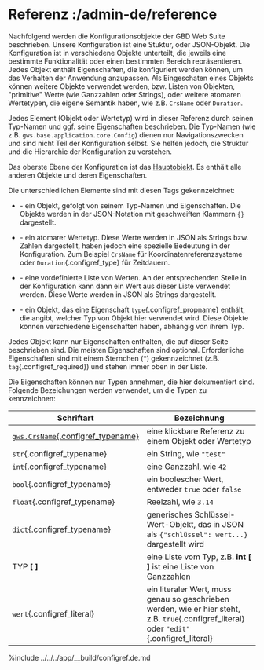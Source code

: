 # Referenz :/admin-de/reference

Nachfolgend werden die Konfigurationsobjekte der GBD Web Suite beschrieben. Unsere Konfiguration ist eine Stuktur, oder JSON-Objekt. Die Konfiguration ist in verschiedene Objekte unterteilt, die jeweils eine bestimmte Funktionalität oder einen bestimmten Bereich repräsentieren. Jedes Objekt enthält Eigenschaften, die konfiguriert werden können, um das Verhalten der Anwendung anzupassen. Als Eingeschaten eines Objekts können weitere Objekte verwendet werden, bzw. Listen von Objekten, "primitive" Werte (wie Ganzzahlen oder Strings), oder weitere atomaren Wertetypen, die eigene Semantik haben, wie z.B. `CrsName` oder `Duration`.

Jedes Element (Objekt oder Wertetyp) wird in dieser Referenz durch seinen Typ-Namen und ggf. seine Eigenschaften beschrieben. Die Typ-Namen (wie z.B. `gws.base.application.core.Config`) dienen nur Navigationszwecken und sind nicht Teil der Konfiguration selbst. Sie helfen jedoch, die Struktur und die Hierarchie der Konfiguration zu verstehen.

Das oberste Ebene der Konfiguration ist das [Hauptobjekt](/admin-de/reference/gws.base.application.core.Config). Es enthält alle anderen Objekte und deren Eigenschaften. 

Die unterschiedlichen Elemente sind mit diesen Tags gekennzeichnet:

- <span class="configref_category_object"></span> - ein Objekt, gefolgt von seinem Typ-Namen und Eigenschaften. Die Objekte werden in der JSON-Notation mit geschweiften Klammern `{}` dargestellt.

- <span class="configref_category_type"></span> - ein atomarer Wertetyp. Diese Werte werden in JSON als Strings bzw. Zahlen dargestellt, haben jedoch eine spezielle Bedeutung in der Konfiguration. Zum Beispiel `CrsName` für Koordinatenreferenzsysteme oder `Duration`{.configref_type} für Zeitdauern.

- <span class="configref_category_enum"></span> - eine vordefinierte Liste von Werten. An der entsprechenden Stelle in der Konfiguration kann dann ein Wert aus dieser Liste verwendet werden. Diese Werte werden in JSON als Strings dargestellt.

- <span class="configref_category_variant"></span> - ein Objekt, das eine Eigenschaft `type`{.configref_propname} enthält, die angibt, welcher Typ von Objekt hier verwendet wird. Diese Objekte können verschiedene Eigenschaften haben, abhängig von ihrem Typ.

Jedes Objekt kann nur Eigenschaften enthalten, die auf dieser Seite beschrieben sind. Die meisten Eigenschaften sind optional. Erforderliche Eigenschaften sind mit einem Sternchen (*) gekennzeichnet (z.B. `tag`{.configref_required}) und stehen immer oben in der Liste.

Die Eigenschaften können nur Typen annehmen, die hier dokumentiert sind. Folgende Bezeichungen werden verwendet, um die Typen zu kennzeichnen: 

| Schriftart                                           | Bezeichnung                                                                                                                                |
|------------------------------------------------------|--------------------------------------------------------------------------------------------------------------------------------------------|
| [`gws.CrsName`{.configref_typename}](../gws.CrsName) | eine klickbare Referenz zu einem Objekt oder Wertetyp                                                                                      |
| `str`{.configref_typename}                           | ein String, wie `"test"`                                                                                                                   |
| `int`{.configref_typename}                           | eine Ganzzahl, wie `42`                                                                                                                    |
| `bool`{.configref_typename}                          | ein boolescher Wert, entweder `true` oder `false`                                                                                          |
| `float`{.configref_typename}                         | Reelzahl, wie `3.14`                                                                                                                       |
| ``dict``{.configref_typename}                        | generisches Schlüssel-Wert-Objekt, das in JSON als `{"schlüssel": wert...}` dargestellt wird                                               |
| TYP **[ ]**                                          | eine Liste vom Typ, z.B. **int [ ]** ist eine Liste von Ganzzahlen                                                                         |
| `wert`{.configref_literal}                           | ein literaler Wert, muss genau so geschrieben werden, wie er hier steht, z.B. `true`{.configref_literal} oder `"edit"`{.configref_literal} |



%include ../../../app/__build/configref.de.md
